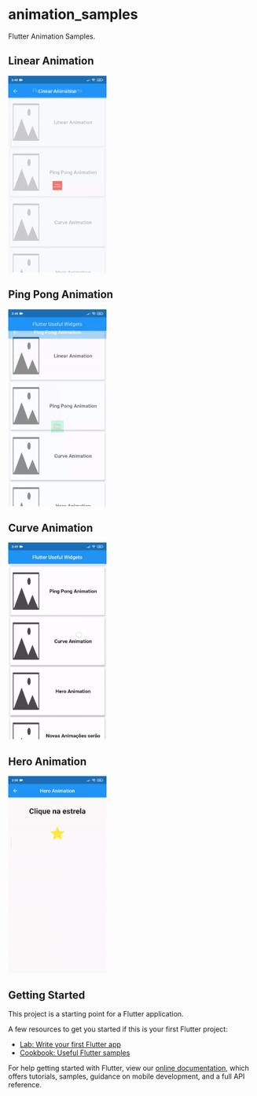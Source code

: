 # animation_samples

Flutter Animation Samples.

## Linear Animation

<img src="https://raw.githubusercontent.com/CaioAFA/flutter-public-samples/master/animation_samples/images/animations_preview/linear-animation.gif" width="200" height="400" />

## Ping Pong Animation

<img src="https://raw.githubusercontent.com/CaioAFA/flutter-public-samples/master/animation_samples/images/animations_preview/ping-pong-animation.gif" width="200" height="400" />

## Curve Animation

<img src="https://raw.githubusercontent.com/CaioAFA/flutter-public-samples/master/animation_samples/images/animations_preview/curve-animation.gif" width="200" height="400" />

## Hero Animation

<img src="https://raw.githubusercontent.com/CaioAFA/flutter-public-samples/master/animation_samples/images/animations_preview/hero-animation.gif" width="200" height="400" />


## Getting Started

This project is a starting point for a Flutter application.

A few resources to get you started if this is your first Flutter project:

- [Lab: Write your first Flutter app](https://flutter.dev/docs/get-started/codelab)
- [Cookbook: Useful Flutter samples](https://flutter.dev/docs/cookbook)

For help getting started with Flutter, view our
[online documentation](https://flutter.dev/docs), which offers tutorials,
samples, guidance on mobile development, and a full API reference.

